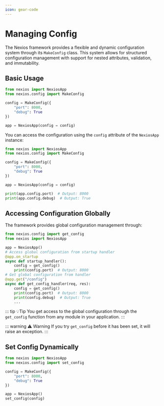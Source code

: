 ```yaml
---
icon: gear-code
---
```


# Managing Config

The Nexios framework provides a flexible and dynamic configuration system through its `MakeConfig` class. This system allows for structured configuration management with support for nested attributes, validation, and immutability.

## Basic Usage

```python
from nexios import NexiosApp
from nexios.config import MakeConfig

config = MakeConfig({
    "port": 8000,
    "debug": True
})

app = NexiosApp(config = config)

```

You can access the configuration using the `config` attribute of the `NexiosApp` instance:

```python
from nexios import NexiosApp
from nexios.config import MakeConfig

config = MakeConfig({
    "port": 8000,
    "debug": True
})

app = NexiosApp(config = config)

print(app.config.port)  # Output: 8000
print(app.config.debug)  # Output: True

```

##  Accessing Configuration Globally

The framework provides global configuration management through:

```python
from nexios.config import get_config
from nexios import NexiosApp

app = NexiosApp()
# Access global configuration from startup handler
@app.on_startup
async def startup_handler():
    config = get_config()
    print(config.port)  # Output: 8000
# Get global configuration from handler
@app.get("/config")
async def get_config_handler(req, res):
    config = get_config()
    print(config.port)  # Output: 8000
    print(config.debug)  # Output: True
    ...
```

::: tip 💡Tip
You get access to the global configuration through the `get_config` function from any module in your application.
:::

::: warning ⚠️ Warning
If you try `get_config` before it has been set, it will raise an exception.
:::

## Set Config Dynamically

```python
from nexios import NexiosApp
from nexios.config import set_config

config = MakeConfig({
    "port": 8000,
    "debug": True
})

app = NexiosApp()
set_config(config)

```